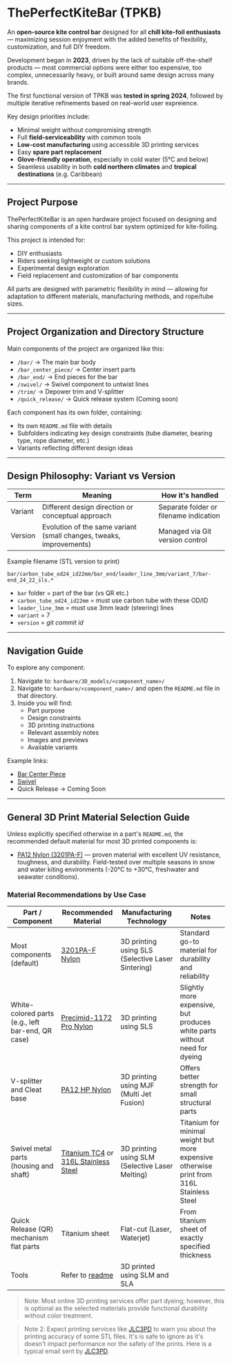 # ThePerfectKiteBar (TPKB)

An **open-source kite control bar** designed for all **chill kite-foil enthusiasts** — maximizing session enjoyment with the added benefits of flexibility, customization, and full DIY freedom.

Development began in **2023**, driven by the lack of suitable off-the-shelf products — most commercial options were either too expensive, too complex, unnecessarily heavy, or built around same design across many brands.

The first functional version of TPKB was **tested in spring 2024**, followed by multiple iterative refinements based on real-world user expreience.

Key design priorities include:
- Minimal weight without compromising strength
- Full **field-serviceability** with common tools
- **Low-cost manufacturing** using accessible 3D printing services
- Easy **spare part replacement**
- **Glove-friendly operation**, especially in cold water (5°C and below)
- Seamless usability in both **cold northern climates** and **tropical destinations** (e.g. Caribbean)

---

## Project Purpose

ThePerfectKiteBar is an open hardware project focused on designing and sharing components of a kite control bar system optimized for kite-foiling.

This project is intended for:

- DIY enthusiasts
- Riders seeking lightweight or custom solutions
- Experimental design exploration
- Field replacement and customization of bar components

All parts are designed with parametric flexibility in mind — allowing for adaptation to different materials, manufacturing methods, and rope/tube sizes.

---

## Project Organization and Directory Structure

Main components of the project are organized like this:

- `/bar/` → The main bar body
- `/bar_center_piece/` → Center insert parts
- `/bar_end/` → End pieces for the bar
- `/swivel/` → Swivel component to untwist lines
- `/trim/` → Depower trim and V-splitter
- `/quick_release/` → Quick release system (Coming soon)

Each component has its own folder, containing:

- Its own `README.md` file with details
- Subfolders indicating key design constraints (tube diameter, bearing type, rope diameter, etc.)
- Variants reflecting different design ideas

---

## Design Philosophy: Variant vs Version

| Term    | Meaning                                                             | How it's handled                       |
| ------- | ------------------------------------------------------------------- | -------------------------------------- |
| Variant | Different design direction or conceptual approach                   | Separate folder or filename indication |
| Version | Evolution of the same variant (small changes, tweaks, improvements) | Managed via Git version control        |

Example filename (STL version to print)

```
bar/carbon_tube_od24_id22mm/bar_end/leader_line_3mm/variant_7/bar-end_24_22_sls.*
```

- `bar` folder = part of the bar (vs QR etc.)
- `carbon_tube_od24_id22mm` = must use carbon tube with these OD/ID
- `leader_line_3mm` = must use 3mm leadr (steering) lines 
- `variant` = 7 
- `version` = _git commit id_

---

## Navigation Guide

To explore any component:

1. Navigate to: `hardware/3D_models/<component_name>/`
1. Navigate to: `hardware/<component_name>/` and open the `README.md` file in that directory.
3. Inside you will find:
   - Part purpose
   - Design constraints
   - 3D printing instructions
   - Relevant assembly notes
   - Images and previews
   - Available variants

Example links:

- [Bar Center Piece](hardware/bar/carbon_tube_od24_id22mm/bar_center_piece/README.md)
- [Swivel](hardware/swivel/sheeting_rope_4mm/bearing_ZR51103/swivel_housing_and_shaft/variant_4/README.md)
- Quick Release → Coming Soon

---

## General 3D Print Material Selection Guide

Unless explicitly specified otherwise in a part's `README.md`, the recommended default material for most 3D printed components is:

- [PA12 Nylon (3201PA-F)](https://jlc3dp.com/help/article/3201PA-F-Nylon) — proven material with excellent UV resistance, toughness, and durability. Field-tested over multiple seasons in snow and water kiting environments (-20°C to +30°C, freshwater and seawater conditions).

### Material Recommendations by Use Case

| Part / Component | Recommended Material | Manufacturing Technology | Notes |
|------------------|----------------------|-------------------------|-------|
| Most components (default) | [3201PA-F Nylon](https://jlc3dp.com/help/article/3201PA-F-Nylon) | 3D printing using SLS (Selective Laser Sintering) | Standard go-to material for durability and reliability |
| White-colored parts (e.g., left bar-end, QR case) | [Precimid-1172 Pro Nylon](https://jlc3dp.com/help/article/Precimid-1172-Pro) | 3D printing using SLS | Slightly more expensive, but produces white parts without need for dyeing |
| V-splitter and Cleat base | [PA12 HP Nylon](https://jlc3dp.com/help/article/PA12-HP-Nylon) | 3D printing using MJF (Multi Jet Fusion) | Offers better strength for small structural parts |
| Swivel metal parts (housing and shaft) | [Titanium TC4](https://jlc3dp.com/help/article/titanium-tc4) or [316L Stainless Steel](https://jlc3dp.com/help/article/316L-Stainless-Steel)| 3D printing using SLM (Selective Laser Melting) | Titanium for minimal weight but more expensive otherwise print from 316L Stainless Steel |
| Quick Release (QR) mechanism flat parts | Titanium sheet | Flat-cut (Laser, Waterjet) | From titanium sheet of exactly specified thickness |
| Tools | Refer to [readme](./hardware//tools/README.md) | 3D printed using SLM and SLA | |

> Note: Most online 3D printing services offer part dyeing; however, this is optional as the selected materials provide functional durability without color treatment.

> Note 2: Expect printing services like [JLC3PD](https://jlc3dp.com/) to warn you about the printing accuracy of some STL files. It's is safe to ignore as it's doesn't impact performance nor the safety of the prints. Here is a typical email sent by [JLC3PD](./images/jlc3dp_warning.jpeg).
